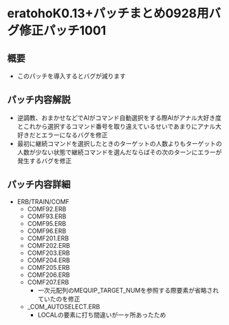 ﻿eratohoK0.13+パッチまとめ0928用バグ修正パッチ1001
=================================================

概要
----
* このパッチを導入するとバグが減ります

パッチ内容解説
--------------
+ 逆調教、おまかせなどでAIがコマンド自動選択をする際AIがアナル大好き度とこれから選択するコマンド番号を取り違えているせいであまりにアナル大好きだとエラーになるバグを修正
+ 最初に継続コマンドを選択したときのターゲットの人数よりもターゲットの人数が少ない状態で継続コマンドを選んだならばその次のターンにエラーが発生するバグを修正

パッチ内容詳細
--------------
* ERB/TRAIN/COMF
    + COMF92.ERB
    + COMF93.ERB
    + COMF95.ERB
    + COMF96.ERB
    + COMF201.ERB
    + COMF202.ERB
    + COMF203.ERB
    + COMF204.ERB
    + COMF205.ERB
    + COMF206.ERB
    + COMF207.ERB
        * 一次元配列のMEQUIP_TARGET_NUMを参照する際要素が省略されていたのを修正
    + _COM_AUTOSELECT.ERB
        * LOCALの要素に打ち間違いが一ヶ所あったため